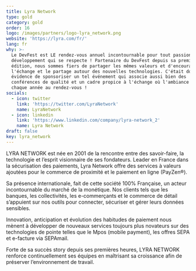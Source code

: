 ```yaml
---
title: Lyra Network
type: gold
category: gold
order: 16
logo: /images/partners/logo-lyra_network.png
website: 'https://lyra.com/fr/'
lang: fr
why: >-
  Le DevFest est LE rendez-vous annuel incontournable pour tout passionné de
  développement qui se respecte ! Partenaire du DevFest depuis sa première
  édition, nous sommes fiers de partager les mêmes valeurs et d'encourager
  l'échange et le partage autour des nouvelles technologies. C'était donc une
  évidence de sponsoriser un tel événement qui associe aussi bien des
  conférences de qualité et un cadre propice à l'échange où l'ambiance est
  chaque année au rendez-vous !
socials:
  - icon: twitter
    link: 'https://twitter.com/LyraNetwork'
    name: LyraNetwork
  - icon: linkedin
    link: 'https://www.linkedin.com/company/lyra-network_2'
    name: Lyra Network
draft: false
key: lyra_network
---
```

LYRA NETWORK est née en 2001 de la rencontre entre des savoir-faire, la technologie et  l’esprit visionnaire de ses fondateurs. Leader en France dans la sécurisation des paiements, Lyra Network offre des services à valeurs ajoutées pour le commerce de proximité et le paiement en ligne (PayZen®).

Sa présence internationale, fait de cette société 100% Française, un acteur incontournable du marché de la monétique. Nos clients tels que les banques, les collectivités, les e-commerçants et le commerce de détail s’appuient sur nos outils pour connecter, sécuriser et gérer leurs données sensibles.

Innovation,  anticipation et évolution des habitudes de paiement nous mènent à développer de nouveaux services toujours plus novateurs sur des technologies de pointe telles que le Mpos (mobile payment), les offres SEPA et e-facture via SEPAmail.

Forte de sa succès story depuis ses premières heures, LYRA NETWORK renforce continuellement ses équipes en maîtrisant sa croissance afin de préserver l’environnement de travail.
